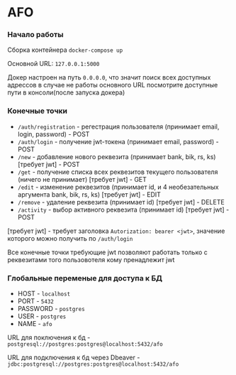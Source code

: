 # AFO

### Начало работы

Сборка контейнера ``` docker-compose up ```

Основной URL: ``` 127.0.0.1:5000 ```

Докер настроен на путь ``` 0.0.0.0 ```, что значит поиск всех доступных адрессов 
в случае не работы основного URL посмотрите доступные пути в консоли(после запуска докера)

### Конечные точки
- ``` /auth/registration ``` - регестрация пользователя (принимает email, login, password) - POST
- ``` /auth/login ``` - получение jwt-токена (принимает email, password) - POST
- ``` /new ``` - добавление нового реквезита (принимает bank, bik, rs, ks) [требует jwt] - POST
- ``` /get ``` - получение списка всех реквезитов текущего пользователя (ничего не принимает) [требует jwt] - GET
- ``` /edit ``` - изменение реквезитов (принимает id, и 4 необезательных аргумента bank, bik, rs, ks) [требует jwt] - EDIT
- ``` /remove ``` - удаление реквезита (принимает id) [требует jwt] - DELETE
- ``` /activity ``` - выбор активного реквезита (принимает id) [требует jwt] - POST

[требует jwt] - требует заголовка ``` Autorization: bearer <jwt> ```, значение которого можно получить по ``` /auth/login ```

Все конечные точки требующие jwt позволяют работать только с реквезитами того пользовотеля кому пренадлежит jwt

### Глобальные переменые для доступа к БД
- HOST - ``` localhost ```
- PORT - ``` 5432 ```
- PASSWORD - ``` postgres ```
- USER - ``` postgres ```
- NAME - ``` afo ```

URL для поключения к бд - ``` postgresql://postgres:postgres@localhost:5432/afo ```

URL для подключения к бд через Dbeaver - ``` jdbc:postgresql://postgres:postgres@localhost:5432/afo ```
